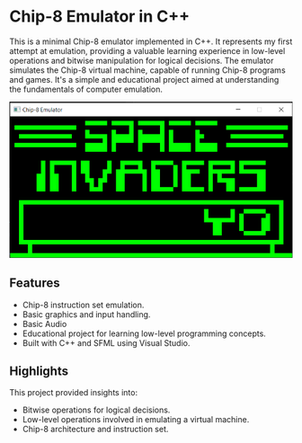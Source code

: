 # Chip-8 Emulator in C++

This is a minimal Chip-8 emulator implemented in C++. It represents my first attempt at emulation, providing a valuable learning experience in low-level operations and bitwise manipulation for logical decisions. The emulator simulates the Chip-8 virtual machine, capable of running Chip-8 programs and games. It's a simple and educational project aimed at understanding the fundamentals of computer emulation.

![emulator screenshot](./chipo/screenshot.PNG)

## Features

- Chip-8 instruction set emulation.
- Basic graphics and input handling.
- Basic Audio
- Educational project for learning low-level programming concepts.
- Built with C++ and SFML using Visual Studio.

## Highlights

This project provided insights into:

- Bitwise operations for logical decisions.
- Low-level operations involved in emulating a virtual machine.
- Chip-8 architecture and instruction set.
